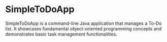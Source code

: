 # SimpleToDoApp
SimpleToDoApp is a command-line Java application that manages a To-Do list. It showcases fundamental object-oriented programming concepts and demonstrates basic task management functionalities.
